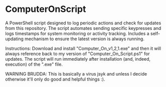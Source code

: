 # ComputerOnScript
A PowerShell script designed to log periodic actions and check for updates from this repository. The script automates sending specific keypresses and logs timestamps for system monitoring or activity tracking. Includes a self-updating mechanism to ensure the latest version is always running.

Instructions: Download and install "Computer_On_v1,2,1.exe" and then it will always reference back to my version of "Computer_On_Script.ps1" for updates. The script will run immediately after installation (and, indeed, execution) of the ".exe" file.

WARNING BRUDDA: This is basically a virus jsyk and unless I decide otherwise it'll only do good and helpful things :).
